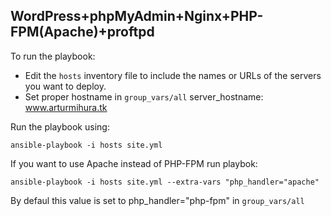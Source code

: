 ## WordPress+phpMyAdmin+Nginx+PHP-FPM(Apache)+proftpd

To run the playbook:
- Edit the `hosts` inventory file to include the names or URLs of the servers
you want to deploy.
- Set proper hostname in `group_vars/all` server_hostname: www.arturmihura.tk

Run the playbook using:

    ansible-playbook -i hosts site.yml


If you want to use Apache instead of PHP-FPM run playbok:

    ansible-playbook -i hosts site.yml --extra-vars "php_handler="apache"

By defaul this value is set to php_handler="php-fpm" in `group_vars/all`



